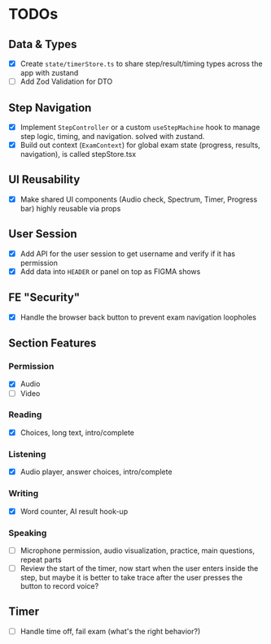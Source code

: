 # TODOs

## Data & Types

- [x] Create `state/timerStore.ts` to share step/result/timing types across the app with zustand
- [ ] Add Zod Validation for DTO

## Step Navigation

- [x] Implement `StepController` or a custom `useStepMachine` hook to manage step logic, timing, and navigation. solved with zustand.
- [x] Build out context (`ExamContext`) for global exam state (progress, results, navigation), is called stepStore.tsx

## UI Reusability

- [x] Make shared UI components (Audio check, Spectrum, Timer, Progress bar) highly reusable via props

## User Session

- [x] Add API for the user session to get username and verify if it has permission
- [x] Add data into `HEADER` or panel on top as FIGMA shows

## FE "Security"

- [x] Handle the browser back button to prevent exam navigation loopholes

## Section Features

### Permission

- [x] Audio
- [ ] Video

### Reading

- [x] Choices, long text, intro/complete

### Listening

- [x] Audio player, answer choices, intro/complete

### Writing

- [x] Word counter, AI result hook-up

### Speaking

- [ ] Microphone permission, audio visualization, practice, main questions, repeat parts
- [ ] Review the start of the timer, now start when the user enters inside the step, but maybe it is better to take trace after the user presses the button to record voice?

## Timer

- [ ] Handle time off, fail exam (what's the right behavior?)
